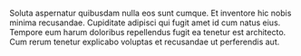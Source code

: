 Soluta aspernatur quibusdam nulla eos sunt cumque.
Et inventore hic nobis minima recusandae.
Cupiditate adipisci qui fugit amet id cum natus eius.
Tempore eum harum doloribus repellendus fugit ea tenetur est architecto.
Cum rerum tenetur explicabo voluptas et recusandae ut perferendis aut.